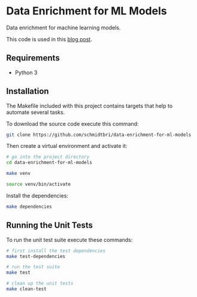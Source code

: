 # Data Enrichment for ML Models

Data enrichment for machine learning models.

This code is used in this [blog post](https://brianschmidt-78145.medium.com/data-enrichment-for-ml-model-deployments-bb9090ea5fd4).

## Requirements

- Python 3

## Installation 

The Makefile included with this project contains targets that help to automate several tasks.

To download the source code execute this command:

```bash
git clone https://github.com/schmidtbri/data-enrichment-for-ml-models
```

Then create a virtual environment and activate it:

```bash
# go into the project directory
cd data-enrichment-for-ml-models

make venv

source venv/bin/activate
```

Install the dependencies:

```bash
make dependencies
```

## Running the Unit Tests

To run the unit test suite execute these commands:

```bash
# first install the test dependencies
make test-dependencies

# run the test suite
make test

# clean up the unit tests
make clean-test
```
